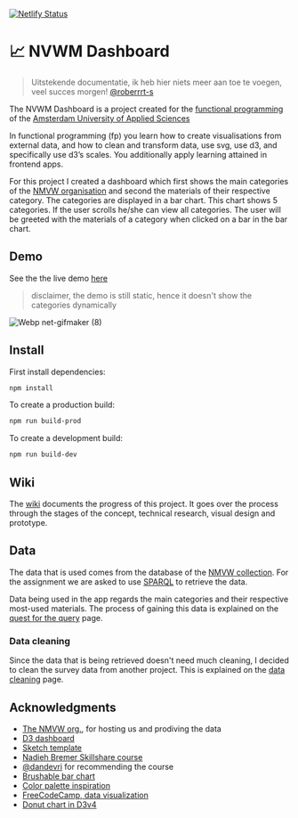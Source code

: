 [![Netlify Status](https://api.netlify.com/api/v1/badges/a77e8421-230a-49f8-96b9-327ef67bbe1a/deploy-status)](https://app.netlify.com/sites/boring-liskov-c16543/deploys)

# 📈 NVWM Dashboard
> Uitstekende documentatie, ik heb hier niets meer aan toe te voegen, veel succes morgen! [@roberrrt-s](https://github.com/MartijnKeesmaat/functional-programming/issues/24)

The NVWM Dashboard is a project created for the [functional programming](https://github.com/cmda-tt/course-19-20/tree/master/functional-programming) of the [Amsterdam University of Applied Sciences](https://www.hva.nl/)

In functional programming (fp) you learn how to create visualisations from external data, and how to clean and transform data, use svg, use d3, and specifically use d3’s scales. You additionally apply learning attained in frontend apps.

For this project I created a dashboard which first shows the main categories of the [NMVW organisation](https://collectie.wereldculturen.nl/#/query/a399dc40-72c2-48e0-9675-654ffc84570f) and second the materials of their respective category. The categories are displayed in a bar chart. This chart shows 5 categories. If the user scrolls he/she can view all categories. The user will be greeted with the materials of a category when clicked on a bar in the bar chart.

## Demo
See the the live demo [here](https://functional-progammer.netlify.com/)

> disclaimer, the demo is still static, hence it doesn't show the categories dynamically

![Webp net-gifmaker (8)](https://user-images.githubusercontent.com/8048514/68758929-05cfc500-060f-11ea-8d78-dddc0e457a2a.gif)

## Install
First install dependencies:

```sh
npm install
```

To create a production build:

```sh
npm run build-prod
```

To create a development build:

```sh
npm run build-dev
```

## Wiki
The [wiki](https://github.com/MartijnKeesmaat/functional-programming/wiki) documents the progress of this project. It goes over the process through the stages of the concept, technical research, visual design and prototype.

## Data
The data that is used comes from the database of the [NMVW collection](https://collectie.wereldculturen.nl/). For the assignment we are asked to use [SPARQL](https://www.w3.org/TR/rdf-sparql-query/) to retrieve the data. 

Data being used in the app regards the main categories and their respective most-used materials. The process of gaining this data is explained on the [quest for the query](https://github.com/MartijnKeesmaat/functional-programming/wiki/Quest-for-the-query) page.

### Data cleaning
Since the data that is being retrieved doesn't need much cleaning, I decided to clean the survey data from another project. This is explained on the [data cleaning](https://github.com/MartijnKeesmaat/functional-programming/wiki/Data-cleaning-exercise) page.

## Acknowledgments
- [The NMVW org.](https://collectie.wereldculturen.nl/), for hosting us and prodiving the data
- [D3 dashboard](http://bl.ocks.org/NPashaP/96447623ef4d342ee09b)
- [Sketch template](https://www.ls.graphics/charts)
- [Nadieh Bremer Skillshare course](https://www.skillshare.com/classes/Data-Visualization-Customizing-Charts-for-Beauty-Impact/84030568/projects)
- [@dandevri](https://github.com/dandevri) for recommending the course
- [Brushable bar chart](http://bl.ocks.org/nbremer/4c015860931fb6a13afc7bac51f40b43)
- [Color palette inspiration](https://colorhunt.co/palette/361)
- [FreeCodeCamp, data visualization](https://www.freecodecamp.org/learn/data-visualization)
- [Donut chart in D3v4](https://codepen.io/zakariachowdhury/pen/EZeGJy)
